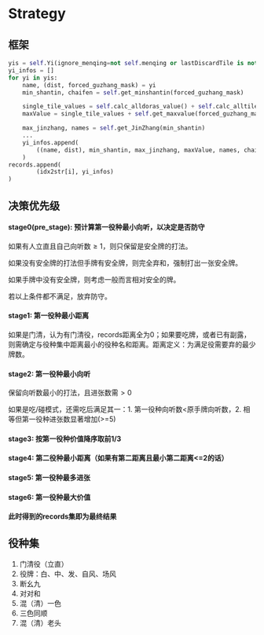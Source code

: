 # Strategy

## 框架

```python
yis = self.Yi(ignore_menqing=not self.menqing or lastDiscardTile is not None)
yi_infos = []
for yi in yis:
    name, (dist, forced_guzhang_mask) = yi
    min_shantin, chaifen = self.get_minshantin(forced_guzhang_mask)

    single_tile_values = self.calc_alldoras_value() + self.calc_alltiles_value()
    maxValue = single_tile_values + self.get_maxvalue(forced_guzhang_mask)

    max_jinzhang, names = self.get_JinZhang(min_shantin)
    ...
    yi_infos.append(
        ((name, dist), min_shantin, max_jinzhang, maxValue, names, chaifen, choice)
    )
records.append(
    	(idx2str[i], yi_infos)
)
```

## 决策优先级

#### stage0(pre_stage): 预计算第一役种最小向听，以决定是否防守

如果有人立直且自己向听数$\ge1$，则只保留是安全牌的打法。

如果没有安全牌的打法但手牌有安全牌，则完全弃和，强制打出一张安全牌。

如果手牌中没有安全牌，则考虑一般而言相对安全的牌。

若以上条件都不满足，放弃防守。

#### stage1: 第一役种最小距离

如果是门清，认为有门清役，records距离全为0；如果要吃牌，或者已有副露，则需确定与役种集中距离最小的役种名和距离。距离定义：为满足役需要弃的最少牌数。

#### stage2: 第一役种最小向听

保留向听数最小的打法，且进张数需$>0$

如果是吃/碰模式，还需吃后满足其一：1. 第一役种向听数$<$原手牌向听数，2. 相等但第一役种进张数显著增加(>=5)

#### stage3: 按第一役种价值降序取前1/3

#### stage4: 第二役种最小距离（如果有第二距离且最小第二距离<=2的话）

#### stage5: 第一役种最多进张

#### stage6: 第一役种最大价值

#### 此时得到的records集即为最终结果



## 役种集

1. 门清役（立直）
2. 役牌：白、中、发、自风、场风
3. 断幺九
4. 对对和
5. 混（清）一色
6. 三色同顺
7. 混（清）老头